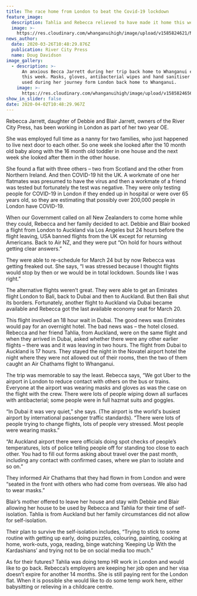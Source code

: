 ```yaml
---
title: The race home from London to beat the Covid-19 lockdown
feature_image:
  description: Tahlia and Rebecca relieved to have made it home this week.
  image: >-
    https://res.cloudinary.com/whanganuihigh/image/upload/v1585824621/News/Rebecca_Jarrett._Tahlia_RCP_26.3.20.jpg
news_author:
  date: 2020-03-26T10:48:29.876Z
  publication: River City Press
  name: Doug Davidson
image_gallery:
  - description: >-
      An anxious Becca Jarrett during her trip back home to Whanganui earlier
      this week. Masks, gloves, antibacterial wipes and hand sanitiser were all
      used during her journey form London back home to Whanganui.
    image: >-
      https://res.cloudinary.com/whanganuihigh/image/upload/v1585824656/News/Rebecca_Jarrett._RCP_26.3.20.jpg
show_in_slider: false
date: 2020-04-02T10:48:29.967Z
---
```

Rebecca Jarrett, daughter of Debbie and Blair Jarrett, owners of the River City Press, has been working in London as part of her two year OE.

She was employed full time as a nanny for two families, who just happened to live next door to each other. So one week she looked after the 10 month old baby along with the 16 month old toddler in one house and the next week she looked after them in the other house.

She found a flat with three others – two from Scotland and the other from Northern Ireland. And then COVID-19 hit the UK. A workmate of one her flatmates was presumed to have the virus and then a workmate of a friend was tested but fortunately the test was negative. They were only testing people for COVID-19 in London if they ended up in hospital or were over 65 years old, so they are estimating that possibly over 200,000 people in London have COVID-19.

When our Government called on all New Zealanders to come home while they could, Rebecca and her family decided to act. Debbie and Blair booked a flight from London to Auckland via Los Angeles but 24 hours before the flight leaving, USA banned flights from the UK except for returning Americans. Back to Air NZ, and they were put “On hold for hours without getting clear answers.”

They were able to re-schedule for March 24 but by now Rebecca was getting freaked out. She says, “I was stressed because I thought flights would stop by then or we would be in total lockdown. Sounds like I was right.”

The alternative flights weren’t great. They were able to get an Emirates flight London to Bali, back to Dubai and then to Auckland. But then Bali shut its borders. Fortunately, another flight to Auckland via Dubai became available and Rebecca got the last available economy seat for March 20.

This flight involved an 18 hour wait in Dubai. The good news was Emirates would pay for an overnight hotel. The bad news was – the hotel closed. Rebecca and her friend Tahlia, from Auckland, were on the same flight and when they arrived in Dubai, asked whether there were any other earlier flights – there was and it was leaving in two hours. The flight from Dubai to Auckland is 17 hours. They stayed the night in the Novatel airport hotel the night where they were not allowed out of their rooms, then the two of them caught an Air Chathams flight to Whanganui.

The trip was memorable to say the least. Rebecca says, “We got Uber to the airport in London to reduce contact with others on the bus or trains. Everyone at the airport was wearing masks and gloves as was the case on the flight with the crew. There were lots of people wiping down all surfaces with antibacterial; some people were in full hazmat suits and goggles.

“In Dubai it was very quiet,” she says. (The airport is the world's busiest airport by international passenger traffic standards). “There were lots of people trying to change flights, lots of people very stressed. Most people were wearing masks.”

“At Auckland airport there were officials doing spot checks of people’s temperatures, lots of police telling people off for standing too close to each other. You had to fill out forms asking about travel over the past month, including any contact with confirmed cases, where we plan to isolate and so on.”

They informed Air Chathams that they had flown in from London and were “seated in the front with others who had come from overseas. We also had to wear masks.”

Blair’s mother offered to leave her house and stay with Debbie and Blair allowing her house to be used by Rebecca and Tahlia for their time of self-isolation. Tahlia is from Auckland but her family circumstances did not allow for self-isolation.

Their plan to survive the self-isolation includes, “Trying to stick to some routine with getting up early, doing puzzles, colouring, painting, cooking at home, work-outs, yoga, reading, binge watching ‘Keeping Up With the Kardashians’ and trying not to be on social media too much.”

As for their futures? Tahlia was doing temp HR work in London and would like to go back. Rebecca’s employers are keeping her job open and her visa doesn’t expire for another 14 months. She is still paying rent for the London flat. When it is possible she would like to do some temp work here, either babysitting or relieving in a childcare centre.